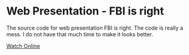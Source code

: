 # Web Presentation - FBI is right
The source code for web presentation FBI is right. The code is really a mess. I do not have that much time to make it looks better.

[Watch Online](https://scleox.github.io/WP-FBI/)